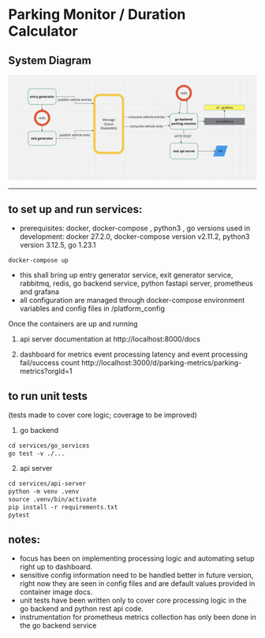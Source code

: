 <!-- todo

api docs
prometheus meyrics

retention rabbit mq

docker exec -it rabbitmq rabbitmqctl set_policy TTL ".*" '{"message-ttl":60000}' --apply-to queues -->


# Parking Monitor / Duration Calculator

## System Diagram
![plot](systemdiagram.png)

---
## to set up and run services: 
- prerequisites: docker, docker-compose , python3 , go
versions used in development: docker  27.2.0, docker-compose version v2.11.2, python3 version 3.12.5, go 1.23.1
```
docker-compose up
```
- this shall bring up entry generator service, exit generator service, rabbitmq, redis, go backend service, python fastapi server, prometheus and grafana
- all configuration are managed through docker-compose environment variables and config files in /platform_config

Once the containers are up and running

1. api server documentation at http://localhost:8000/docs

2. dashboard for metrics event processing latency and event processing fail/success count http://localhost:3000/d/parking-metrics/parking-metrics?orgId=1



## to run unit tests 
(tests made to cover core logic; coverage to be improved)

1. go backend
```
cd services/go_services
go test -v ./...  
```

2. api server
```
cd services/api-server
python -m venv .venv
source .venv/bin/activate
pip install -r requirements.txt
pytest
```

## notes:

- focus has been on implementing processing logic and automating setup right up to dashboard.
- sensitive config information need to be handled better in future version, right now they are seen in config files and are default values provided in container image docs.
- unit tests have been written only to cover core processing logic in the go backend and python rest api code. 
- instrumentation for prometheus metrics collection has only been done in the go backend service






